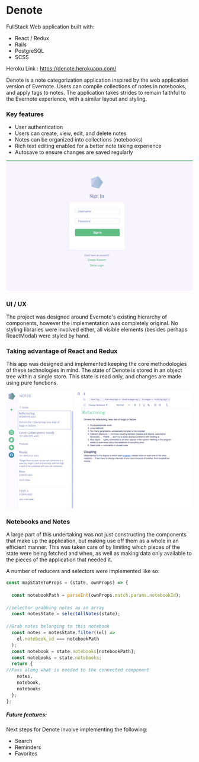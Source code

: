 #  Denote

FullStack Web application built with:

 * React  / Redux
 * Rails
 * PostgreSQL
 * SCSS


 Heroku Link : https://denote.herokuapp.com/


Denote is a note categorization application inspired by the web application version of Evernote. Users can compile collections of notes in notebooks, and apply tags to notes. The application takes strides to remain faithful to the Evernote experience, with a similar layout and styling.


### Key features

 * User authentication
 * Users can create, view, edit, and delete notes
 * Notes can be organized into collections (notebooks)
 * Rich text editing enabled for a better note taking experience
 * Autosave to ensure changes are saved regularly


![AUTH](./docs/images/auth-screen.png)

### UI / UX

The project was designed around Evernote's existing hierarchy of components, however the implementation was completely original. No styling libraries were involved either, all visible elements (besides perhaps ReactModal) were styled by hand.


### Taking advantage of React and Redux

This app was designed and implemented keeping the core methodologies of these technologies in mind. The state of Denote is stored in an object tree within a single store. This state is read only, and changes are made using pure functions.


![UI](./docs/images/context-shot.png)

### Notebooks and Notes
A large part of this undertaking was not just constructing the components that make up the application, but making use off them as a whole in an efficient manner. This was taken care of by limiting which pieces of the state were being fetched and when, as well as making data only available to the pieces of the application that needed it.

A number of reducers and selectors were implemented like so:

```javascript
const mapStateToProps = (state, ownProps) => {

  const notebookPath = parseInt(ownProps.match.params.notebookId);

//selector grabbing notes as an array
  const notesState = selectAllNotes(state);

//Grab notes belonging to this notebook
  const notes = notesState.filter((el) =>
    el.notebook_id === notebookPath
  );
  const notebook = state.notebooks[notebookPath];
  const notebooks = state.notebooks;
  return {
//Pass along what is needed to the connected component
    notes,
    notebook,
    notebooks
  };
};
```



##### Future features:
Next steps for Denote involve implementing the following:

 * Search
 * Reminders
 * Favorites
